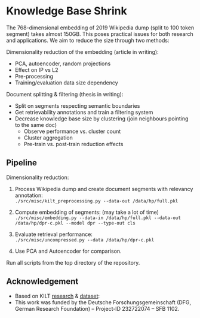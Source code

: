 # Knowledge Base Shrink

The 768-dimensional embedding of 2019 Wikipedia dump (split to 100 token segment) takes almost 150GB.
This poses practical issues for both research and applications.
We aim to reduce the size through two methods:

Dimensionality reduction of the embedding (article in writing):
- PCA, autoencoder, random projections
- Effect on IP vs L2
- Pre-processing
- Training/evaluation data size dependency

Document splitting & filtering (thesis in writing): 
- Split on segments respecting semantic boundaries
- Get retrievability annotations and train a filtering system
- Decrease knowledge base size by clustering (join neighbours pointing to the same doc)
  - Observe performance vs. cluster count
  - Cluster aggregation
  - Pre-train vs. post-train reduction effects

## Pipeline

Dimensionality reduction:

1. Process Wikipedia dump and create document segments with relevancy annotation: <br>
`./src/misc/kilt_preprocessing.py --data-out /data/hp/full.pkl`

2. Compute embedding of segments: (may take a lot of time) <br>
`./src/misc/embedding.py --data-in /data/hp/full.pkl --data-out /data/hp/dpr-c.pkl --model dpr --type-out cls`

3. Evaluate retrieval performance: <br>
`./src/misc/uncompressed.py --data /data/hp/dpr-c.pkl`

4. Use PCA and Autoencoder for comparison.

Run all scripts from the top directory of the repository.

## Acknowledgement

- Based on KILT [research](https://arxiv.org/abs/2009.02252) & [dataset](https://github.com/facebookresearch/KILT):
- This work was funded by the Deutsche Forschungsgemeinschaft (DFG, German Research Foundation) – Project-ID 232722074 – SFB 1102.